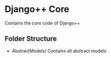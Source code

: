 # Django++ Core
Contains the core code of Django++

## Folder Structure
- AbstractModels/ Contains all abstract models
